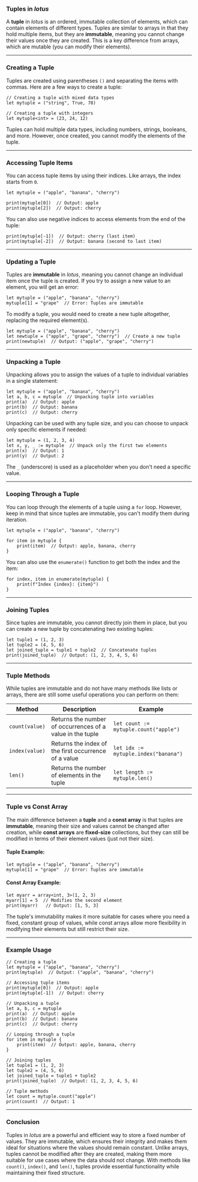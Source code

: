 ### **Tuples in *lotus***

A **tuple** in *lotus* is an ordered, immutable collection of elements, which can contain elements of different types. Tuples are similar to arrays in that they hold multiple items, but they are **immutable**, meaning you cannot change their values once they are created. This is a key difference from arrays, which are mutable (you can modify their elements).

---

### **Creating a Tuple**

Tuples are created using parentheses `()` and separating the items with commas. Here are a few ways to create a tuple:

```lotus
// Creating a tuple with mixed data types
let mytuple = ("string", True, 78)

// Creating a tuple with integers
let mytuple<int> = (23, 24, 12)
```

Tuples can hold multiple data types, including numbers, strings, booleans, and more. However, once created, you cannot modify the elements of the tuple.

---

### **Accessing Tuple Items**

You can access tuple items by using their indices. Like arrays, the index starts from `0`.

```lotus
let mytuple = ("apple", "banana", "cherry")

print(mytuple[0])  // Output: apple
print(mytuple[2])  // Output: cherry
```

You can also use negative indices to access elements from the end of the tuple:

```lotus
print(mytuple[-1])  // Output: cherry (last item)
print(mytuple[-2])  // Output: banana (second to last item)
```

---

### **Updating a Tuple**

Tuples are **immutable** in *lotus*, meaning you cannot change an individual item once the tuple is created. If you try to assign a new value to an element, you will get an error:

```lotus
let mytuple = ("apple", "banana", "cherry")
mytuple[1] = "grape"  // Error: Tuples are immutable
```

To modify a tuple, you would need to create a new tuple altogether, replacing the required element(s).

```lotus
let mytuple = ("apple", "banana", "cherry")
let newtuple = ("apple", "grape", "cherry")  // Create a new tuple
print(newtuple)  // Output: ("apple", "grape", "cherry")
```

---

### **Unpacking a Tuple**

Unpacking allows you to assign the values of a tuple to individual variables in a single statement:

```lotus
let mytuple = ("apple", "banana", "cherry")
let a, b, c = mytuple  // Unpacking tuple into variables
print(a)  // Output: apple
print(b)  // Output: banana
print(c)  // Output: cherry
```

Unpacking can be used with any tuple size, and you can choose to unpack only specific elements if needed:

```lotus
let mytuple = (1, 2, 3, 4)
let x, y, _ := mytuple  // Unpack only the first two elements
print(x)  // Output: 1
print(y)  // Output: 2
```

The `_` (underscore) is used as a placeholder when you don't need a specific value.

---

### **Looping Through a Tuple**

You can loop through the elements of a tuple using a `for` loop. However, keep in mind that since tuples are immutable, you can't modify them during iteration.

```lotus
let mytuple = ("apple", "banana", "cherry")

for item in mytuple {
    print(item)  // Output: apple, banana, cherry
}
```

You can also use the `enumerate()` function to get both the index and the item:

```lotus
for index, item in enumerate(mytuple) {
    print(f"Index {index}: {item}")
}
```

---

### **Joining Tuples**

Since tuples are immutable, you cannot directly join them in place, but you can create a new tuple by concatenating two existing tuples:

```lotus
let tuple1 = (1, 2, 3)
let tuple2 = (4, 5, 6)
let joined_tuple = tuple1 + tuple2  // Concatenate tuples
print(joined_tuple)  // Output: (1, 2, 3, 4, 5, 6)
```

---

### **Tuple Methods**

While tuples are immutable and do not have many methods like lists or arrays, there are still some useful operations you can perform on them:

| Method               | Description                                            | Example                                       |
|----------------------|--------------------------------------------------------|-----------------------------------------------|
| `count(value)`        | Returns the number of occurrences of a value in the tuple | `let count := mytuple.count("apple")`        |
| `index(value)`        | Returns the index of the first occurrence of a value    | `let idx := mytuple.index("banana")`        |
| `len()`               | Returns the number of elements in the tuple             | `let length := mytuple.len()`                |

---

### **Tuple vs Const Array**

The main difference between a **tuple** and a **const array** is that tuples are **immutable**, meaning their size and values cannot be changed after creation, while **const arrays** are **fixed-size** collections, but they can still be modified in terms of their element values (just not their size).

#### **Tuple Example:**

```lotus
let mytuple = ("apple", "banana", "cherry")
mytuple[1] = "grape"  // Error: Tuples are immutable
```

#### **Const Array Example:**

```lotus
let myarr = array<int, 3>(1, 2, 3)
myarr[1] = 5  // Modifies the second element
print(myarr)   // Output: [1, 5, 3]
```

The tuple's immutability makes it more suitable for cases where you need a fixed, constant group of values, while const arrays allow more flexibility in modifying their elements but still restrict their size.

---

### **Example Usage**

```lotus
// Creating a tuple
let mytuple = ("apple", "banana", "cherry")
print(mytuple)  // Output: ("apple", "banana", "cherry")

// Accessing tuple items
print(mytuple[0])  // Output: apple
print(mytuple[-1])  // Output: cherry

// Unpacking a tuple
let a, b, c = mytuple
print(a)  // Output: apple
print(b)  // Output: banana
print(c)  // Output: cherry

// Looping through a tuple
for item in mytuple {
    print(item)  // Output: apple, banana, cherry
}

// Joining tuples
let tuple1 = (1, 2, 3)
let tuple2 = (4, 5, 6)
let joined_tuple = tuple1 + tuple2
print(joined_tuple)  // Output: (1, 2, 3, 4, 5, 6)

// Tuple methods
let count = mytuple.count("apple")
print(count)  // Output: 1
```

---

### **Conclusion**

Tuples in *lotus* are a powerful and efficient way to store a fixed number of values. They are immutable, which ensures their integrity and makes them ideal for situations where the values should remain constant. Unlike arrays, tuples cannot be modified after they are created, making them more suitable for use cases where the data should not change. With methods like `count()`, `index()`, and `len()`, tuples provide essential functionality while maintaining their fixed structure.